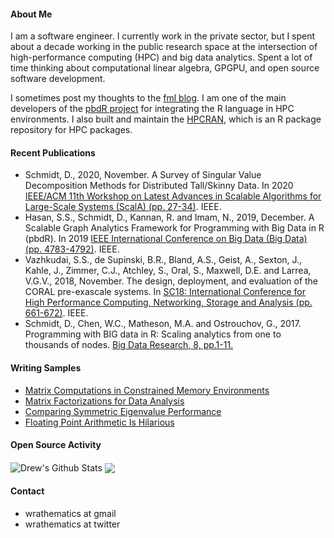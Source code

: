 #### About Me

I am a software engineer. I currently work in the private sector, but I spent about a decade working in the public research space at the intersection of high-performance computing (HPC) and big data analytics. Spent a lot of time thinking about computational linear algebra, GPGPU, and open source software development.

I sometimes post my thoughts to the [fml blog](https://fml-fam.github.io/blog/). I am one of the main developers of the [pbdR project](https://pbdr.org/) for integrating the R language in HPC environments. I also built and maintain the [HPCRAN](https://hpcran.org/), which is an R package repository for HPC packages.

#### Recent Publications

* Schmidt, D., 2020, November. A Survey of Singular Value Decomposition Methods for Distributed Tall/Skinny Data. In 2020 [IEEE/ACM 11th Workshop on Latest Advances in Scalable Algorithms for Large-Scale Systems (ScalA) (pp. 27-34)](https://ieeexplore.ieee.org/abstract/document/9308812/). IEEE.
* Hasan, S.S., Schmidt, D., Kannan, R. and Imam, N., 2019, December. A Scalable Graph Analytics Framework for Programming with Big Data in R (pbdR). In 2019 [IEEE International Conference on Big Data (Big Data) (pp. 4783-4792)](https://ieeexplore.ieee.org/abstract/document/9006155/). IEEE.
* Vazhkudai, S.S., de Supinski, B.R., Bland, A.S., Geist, A., Sexton, J., Kahle, J., Zimmer, C.J., Atchley, S., Oral, S., Maxwell, D.E. and Larrea, V.G.V., 2018, November. The design, deployment, and evaluation of the CORAL pre-exascale systems. In [SC18: International Conference for High Performance Computing, Networking, Storage and Analysis (pp. 661-672)](https://ieeexplore.ieee.org/abstract/document/8665810/). IEEE.
* Schmidt, D., Chen, W.C., Matheson, M.A. and Ostrouchov, G., 2017. Programming with BIG data in R: Scaling analytics from one to thousands of nodes. [Big Data Research, 8, pp.1-11.](https://www.sciencedirect.com/science/article/abs/pii/S221457961630065X)

#### Writing Samples

* [Matrix Computations in Constrained Memory Environments](https://fml-fam.github.io/blog/2021/06/29/matrix-computations-in-constrained-memory-environments/)
* [Matrix Factorizations for Data Analysis](https://fml-fam.github.io/blog/2020/07/03/matrix-factorizations-for-data-analysis/)
* [Comparing Symmetric Eigenvalue Performance](https://librestats.com/2016/10/28/comparing-symmetric-eigenvalue-performance/)
* [Floating Point Arithmetic Is Hilarious](https://librestats.com/2015/04/17/floating-point-arithmetic-is-hilarious/)

#### Open Source Activity

<img align="center" src="https://github-readme-stats.vercel.app/api?username=wrathematics&include_all_commits=true&count_private=true&show_icons=true&line_height=20" alt="Drew's Github Stats">
<img align="center" src="https://github-readme-stats.vercel.app/api/top-langs/?username=wrathematics&hide=html&layout=compact">

#### Contact

* wrathematics at gmail
* wrathematics at twitter
